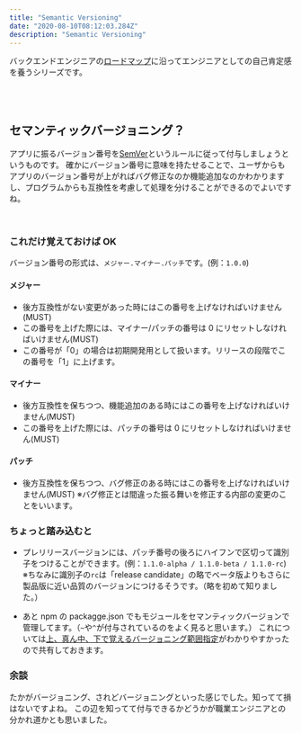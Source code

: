 ```yaml
---
title: "Semantic Versioning"
date: "2020-08-10T08:12:03.284Z"
description: "Semantic Versioning"
---
```


バックエンドエンジニアの[ロードマップ][ロードマップ]に沿ってエンジニアとしての自己肯定感を養うシリーズです。

<br>
<br>

## セマンティックバージョニング？

アプリに振るバージョン番号を[SemVer][semver]というルールに従って付与しましょうというものです。
確かにバージョン番号に意味を持たせることで、ユーザからもアプリのバージョン番号が上がればバグ修正なのか機能追加なのかわかりますし、プログラムからも互換性を考慮して処理を分けることができるのでよいですね。

<br>

### これだけ覚えておけば OK

バージョン番号の形式は、`メジャー.マイナー.パッチ`です。(例：`1.0.0`)

#### メジャー

- 後方互換性がない変更があった時にはこの番号を上げなければいけません(MUST)
- この番号を上げた際には、マイナー/パッチの番号は 0 にリセットしなければいけません(MUST)
- この番号が「0」の場合は初期開発用として扱います。リリースの段階でこの番号を「1」に上げます。

#### マイナー

- 後方互換性を保ちつつ、機能追加のある時にはこの番号を上げなければいけません(MUST)
- この番号を上げた際には、パッチの番号は 0 にリセットしなければいけません(MUST)

#### パッチ

- 後方互換性を保ちつつ、バグ修正のある時にはこの番号を上げなければいけません(MUST) ※バグ修正とは間違った振る舞いを修正する内部の変更のことをいいます。

### ちょっと踏み込むと

- プレリリースバージョンには、パッチ番号の後ろにハイフンで区切って識別子をつけることができます。(例：`1.1.0-alpha / 1.1.0-beta / 1.1.0-rc`)
  ※ちなみに識別子の`rc`は「release candidate」の略でベータ版よりもさらに製品版に近い品質のバージョンにつけるそうです。（略を初めて知りました。）

- あと npm の packagge.json でもモジュールをセマンティックバージョンで管理してます。（`~`や`^`が付与されているのをよく見ると思います。）
  これについては[上、真ん中、下で覚えるバージョニング範囲指定][上、真ん中、下で覚えるバージョニング範囲指定]がわかりやすかったので共有しておきます。

### 余談

たかがバージョニング、されどバージョニングといった感じでした。知ってて損はないですよね。
この辺を知ってて付与できるかどうかが職業エンジニアとの分かれ道かとも思いました。

[ロードマップ]: https://github.com/kamranahmedse/developer-roadmap#back-end-roadmap
[semver]: https://semver.org/lang/ja/
[上、真ん中、下で覚えるバージョニング範囲指定]: https://qiita.com/takayukioda/items/cb55d3f433af611295a5
